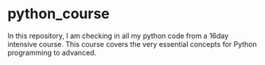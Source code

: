 # python_course
In this repository, I am checking in all my python code from a 16day intensive course. This course covers the very essential concepts for Python programming to advanced.
